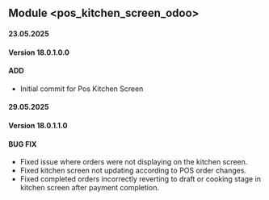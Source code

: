 ## Module <pos_kitchen_screen_odoo>

#### 23.05.2025
#### Version 18.0.1.0.0
#### ADD
- Initial commit for Pos Kitchen Screen

#### 29.05.2025
#### Version 18.0.1.1.0
#### BUG FIX
- Fixed issue where orders were not displaying on the kitchen screen.
- Fixed kitchen screen not updating according to POS order changes.
- Fixed completed orders incorrectly reverting to draft or cooking stage in kitchen screen after payment completion.